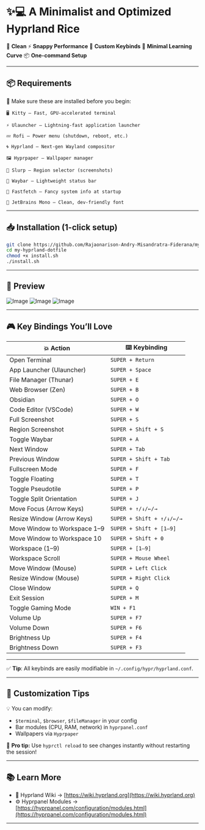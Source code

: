# ✨💻 A Minimalist and Optimized Hyprland Rice

🔧 **Clean**
⚡ **Snappy Performance**
🎯 **Custom Keybinds**
🧠 **Minimal Learning Curve**
📦 **One-command Setup**

---

## 📦 Requirements

🧱 Make sure these are installed before you begin:

    🖥️ Kitty – Fast, GPU-accelerated terminal

    ⚡ Ulauncher – Lightning-fast application launcher

    💤 Rofi – Power menu (shutdown, reboot, etc.)

    🌀 Hyprland – Next-gen Wayland compositor

    🖼️ Hyprpaper – Wallpaper manager

    📏 Slurp – Region selector (screenshots)

    🧩 Waybar – Lightweight status bar

    🎨 Fastfetch – Fancy system info at startup
    
    🧠 JetBrains Mono – Clean, dev-friendly font
    

---

## 📥 Installation (1-click setup)

```bash
git clone https://github.com/Rajaonarison-Andry-Misandratra-Fiderana/my-hyprland-dotfile
cd my-hyprland-dotfile
chmod +x install.sh
./install.sh
```

---

## 📸 Preview 

![Image](https://github.com/user-attachments/assets/d2080593-8b3e-403b-bd51-1b6471f85e78)
![Image](https://github.com/user-attachments/assets/4b8d8269-194f-4798-a505-f656dc3f2acd)
![Image](https://github.com/user-attachments/assets/2ea258eb-60b9-480e-aa25-ff51a4ec7a57)

---

## 🎮 Key Bindings You’ll Love

| 💥 Action                    | ⌨️ Keybinding             |
| ---------------------------- | ------------------------- |
| Open Terminal                | `SUPER + Return`          |
| App Launcher (Ulauncher)     | `SUPER + Space`           |
| File Manager (Thunar)        | `SUPER + E`               |
| Web Browser (Zen)            | `SUPER + B`               |
| Obsidian                     | `SUPER + O`               |
| Code Editor (VSCode)         | `SUPER + W`               |
| Full Screenshot              | `SUPER + S`               |
| Region Screenshot            | `SUPER + Shift + S`       |
| Toggle Waybar                | `SUPER + A`               |
| Next Window                  | `SUPER + Tab`             |
| Previous Window              | `SUPER + Shift + Tab`     |
| Fullscreen Mode              | `SUPER + F`               |
| Toggle Floating              | `SUPER + T`               |
| Toggle Pseudotile            | `SUPER + P`               |
| Toggle Split Orientation     | `SUPER + J`               |
| Move Focus (Arrow Keys)      | `SUPER + ↑/↓/←/→`         |
| Resize Window (Arrow Keys)   | `SUPER + Shift + ↑/↓/←/→` |
| Move Window to Workspace 1–9 | `SUPER + Shift + [1–9]`   |
| Move Window to Workspace 10  | `SUPER + Shift + 0`       |
| Workspace (1–9)              | `SUPER + [1–9]`           |
| Workspace Scroll             | `SUPER + Mouse Wheel`     |
| Move Window (Mouse)          | `SUPER + Left Click`      |
| Resize Window (Mouse)        | `SUPER + Right Click`     |
| Close Window                 | `SUPER + Q`               |
| Exit Session                 | `SUPER + M`               |
| Toggle Gaming Mode           | `WIN + F1`                |
| Volume Up                    | `SUPER + F7`              |
| Volume Down                  | `SUPER + F6`              |
| Brightness Up                | `SUPER + F4`              |
| Brightness Down              | `SUPER + F3`              |

---

✅ **Tip**: All keybinds are easily modifiable in `~/.config/hypr/hyprland.conf`.

---

## 🎨 Customization Tips

💡 You can modify:

* `$terminal`, `$browser`, `$fileManager` in your config
* Bar modules (CPU, RAM, network) in `hyprpanel.conf`
* Wallpapers via `Hyprpaper`

🔧 **Pro tip:** Use `hyprctl reload` to see changes instantly without restarting the session!

---

## 📚 Learn More

* 🧪 Hyprland Wiki → [https://wiki.hyprland.org](https://wiki.hyprland.org)
* ⚙️ Hyprpanel Modules → [https://hyprpanel.com/configuration/modules.html](https://hyprpanel.com/configuration/modules.html)

---
